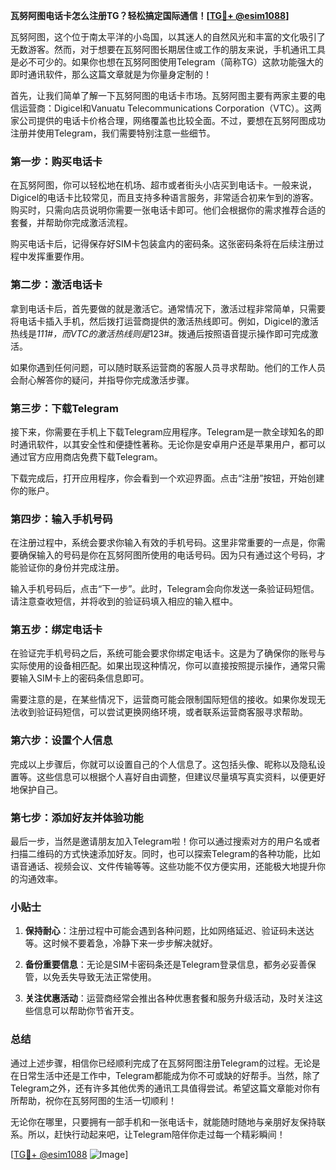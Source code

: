 **瓦努阿图电话卡怎么注册TG？轻松搞定国际通信！[[TG💪+ @esim1088](https://t.me/s/esim1088)]**

瓦努阿图，这个位于南太平洋的小岛国，以其迷人的自然风光和丰富的文化吸引了无数游客。然而，对于想要在瓦努阿图长期居住或工作的朋友来说，手机通讯工具是必不可少的。如果你也想在瓦努阿图使用Telegram（简称TG）这款功能强大的即时通讯软件，那么这篇文章就是为你量身定制的！

首先，让我们简单了解一下瓦努阿图的电话卡市场。瓦努阿图主要有两家主要的电信运营商：Digicel和Vanuatu Telecommunications Corporation（VTC）。这两家公司提供的电话卡价格合理，网络覆盖也比较全面。不过，要想在瓦努阿图成功注册并使用Telegram，我们需要特别注意一些细节。

### 第一步：购买电话卡

在瓦努阿图，你可以轻松地在机场、超市或者街头小店买到电话卡。一般来说，Digicel的电话卡比较常见，而且支持多种语言服务，非常适合初来乍到的游客。购买时，只需向店员说明你需要一张电话卡即可。他们会根据你的需求推荐合适的套餐，并帮助你完成激活流程。

购买电话卡后，记得保存好SIM卡包装盒内的密码条。这张密码条将在后续注册过程中发挥重要作用。

### 第二步：激活电话卡

拿到电话卡后，首先要做的就是激活它。通常情况下，激活过程非常简单，只需要将电话卡插入手机，然后拨打运营商提供的激活热线即可。例如，Digicel的激活热线是*111#，而VTC的激活热线则是*123#。拨通后按照语音提示操作即可完成激活。

如果你遇到任何问题，可以随时联系运营商的客服人员寻求帮助。他们的工作人员会耐心解答你的疑问，并指导你完成激活步骤。

### 第三步：下载Telegram

接下来，你需要在手机上下载Telegram应用程序。Telegram是一款全球知名的即时通讯软件，以其安全性和便捷性著称。无论你是安卓用户还是苹果用户，都可以通过官方应用商店免费下载Telegram。

下载完成后，打开应用程序，你会看到一个欢迎界面。点击“注册”按钮，开始创建你的账户。

### 第四步：输入手机号码

在注册过程中，系统会要求你输入有效的手机号码。这里非常重要的一点是，你需要确保输入的号码是你在瓦努阿图所使用的电话号码。因为只有通过这个号码，才能验证你的身份并完成注册。

输入手机号码后，点击“下一步”。此时，Telegram会向你发送一条验证码短信。请注意查收短信，并将收到的验证码填入相应的输入框中。

### 第五步：绑定电话卡

在验证完手机号码之后，系统可能会要求你绑定电话卡。这是为了确保你的账号与实际使用的设备相匹配。如果出现这种情况，你可以直接按照提示操作，通常只需要输入SIM卡上的密码条信息即可。

需要注意的是，在某些情况下，运营商可能会限制国际短信的接收。如果你发现无法收到验证码短信，可以尝试更换网络环境，或者联系运营商客服寻求帮助。

### 第六步：设置个人信息

完成以上步骤后，你就可以设置自己的个人信息了。这包括头像、昵称以及隐私设置等。这些信息可以根据个人喜好自由调整，但建议尽量填写真实资料，以便更好地保护自己。

### 第七步：添加好友并体验功能

最后一步，当然是邀请朋友加入Telegram啦！你可以通过搜索对方的用户名或者扫描二维码的方式快速添加好友。同时，也可以探索Telegram的各种功能，比如语音通话、视频会议、文件传输等等。这些功能不仅方便实用，还能极大地提升你的沟通效率。

### 小贴士

1. **保持耐心**：注册过程中可能会遇到各种问题，比如网络延迟、验证码未送达等。这时候不要着急，冷静下来一步步解决就好。
   
2. **备份重要信息**：无论是SIM卡密码条还是Telegram登录信息，都务必妥善保管，以免丢失导致无法正常使用。

3. **关注优惠活动**：运营商经常会推出各种优惠套餐和服务升级活动，及时关注这些信息可以帮助你节省开支。

### 总结

通过上述步骤，相信你已经顺利完成了在瓦努阿图注册Telegram的过程。无论是在日常生活中还是工作中，Telegram都能成为你不可或缺的好帮手。当然，除了Telegram之外，还有许多其他优秀的通讯工具值得尝试。希望这篇文章能对你有所帮助，祝你在瓦努阿图的生活一切顺利！

无论你在哪里，只要拥有一部手机和一张电话卡，就能随时随地与亲朋好友保持联系。所以，赶快行动起来吧，让Telegram陪伴你走过每一个精彩瞬间！

[[TG💪+ @esim1088](https://t.me/s/esim1088) ![Image](https://i.postimg.cc/4NQfJmqS/Snipaste-2025-05-13-00-14-12.png)]